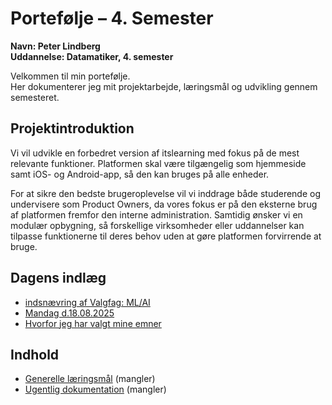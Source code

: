# Portefølje – 4. Semester  
**Navn: Peter Lindberg**  
**Uddannelse: Datamatiker, 4. semester**  

Velkommen til min portefølje.  
Her dokumenterer jeg mit projektarbejde, læringsmål og udvikling gennem semesteret.  

## Projektintroduktion
Vi vil udvikle en forbedret version af itslearning med fokus på de mest relevante funktioner. Platformen skal være tilgængelig som hjemmeside samt iOS- og Android-app, så den kan bruges på alle enheder. 

For at sikre den bedste brugeroplevelse vil vi inddrage både studerende og undervisere som Product Owners, da vores fokus er på den eksterne brug af platformen fremfor den interne administration. Samtidig ønsker vi en modulær opbygning, så forskellige virksomheder eller uddannelser kan tilpasse funktionerne til deres behov uden at gøre platformen forvirrende at bruge. 

## Dagens indlæg
- [indsnævring af Valgfag: ML/AI](indlaeg/beskrivelse_ML-AI.md)
- [Mandag d.18.08.2025](indlaeg/18-08-2025.md)
- [Hvorfor jeg har valgt mine emner](indlaeg/valg-emner.md)
## Indhold
- [Generelle læringsmål](laeringsmaal/generelle.md)  (mangler)
- [Ugentlig dokumentation](fremskridt/uge-for-uge.md)  (mangler)
